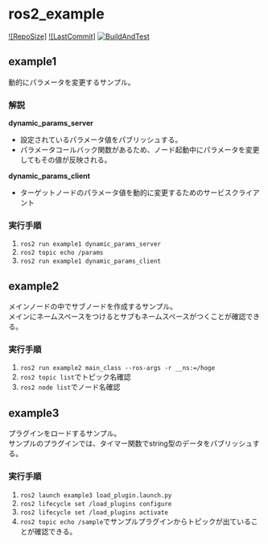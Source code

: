 # ros2_example
[![RepoSize]](https://img.shields.io/github/repo-size/YumaMatsumura/ros2_example)
[![LastCommit]](https://img.shields.io/github/last-commit/YumaMatsumura/ros2_example)
[![BuildAndTest](https://github.com/YumaMatsumura/ros2_example/actions/workflows/build.yml)](https://img.shields.io/github/actions/workflow/status/YumaMatsumura/ros2_example/build.yml)

## example1
動的にパラメータを変更するサンプル。

### 解説
**dynamic_params_server**
- 設定されているパラメータ値をパブリッシュする。
- パラメータコールバック関数があるため、ノード起動中にパラメータを変更してもその値が反映される。

**dynamic_params_client**
- ターゲットノードのパラメータ値を動的に変更するためのサービスクライアント

### 実行手順
1. `ros2 run example1 dynamic_params_server`
2. `ros2 topic echo /params`
3. `ros2 run example1 dynamic_params_client`

## example2
メインノードの中でサブノードを作成するサンプル。  
メインにネームスペースをつけるとサブもネームスペースがつくことが確認できる。  

### 実行手順
1. `ros2 run example2 main_class --ros-args -r __ns:=/hoge`
2. `ros2 topic list`でトピック名確認
3. `ros2 node list`でノード名確認

## example3
プラグインをロードするサンプル。  
サンプルのプラグインでは、タイマー関数でstring型のデータをパブリッシュする。  

### 実行手順
1. `ros2 launch example3 load_plugin.launch.py`
2. `ros2 lifecycle set /load_plugins configure`
3. `ros2 lifecycle set /load_plugins activate`
4. `ros2 topic echo /sample`でサンプルプラグインからトピックが出ていることが確認できる。  
